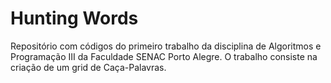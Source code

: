 # Hunting Words
Repositório com códigos do primeiro trabalho da disciplina de Algoritmos e Programação III da Faculdade SENAC Porto Alegre. O trabalho consiste na criação de um grid de Caça-Palavras.
